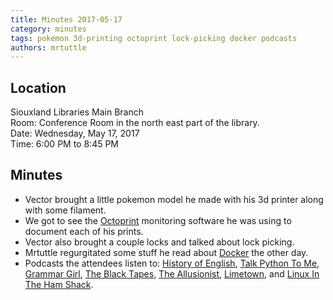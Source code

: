 ```yaml
---
title: Minutes 2017-05-17
category: minutes
tags: pokemon 3d-printing octoprint lock-picking docker podcasts
authors: mrtuttle
---
```


## Location

Siouxland Libraries Main Branch  
Room: Conference Room in the north east part of the library.  
Date: Wednesday, May 17, 2017  
Time: 6:00 PM to 8:45 PM

## Minutes

* Vector brought a little pokemon model he made with his 3d printer along with some filament.
* We got to see the [Octoprint](http://octoprint.org/) monitoring software he was using to document each of his prints.
* Vector also brought a couple locks and talked about lock picking.
* Mrtuttle regurgitated some stuff he read about [Docker](https://www.docker.com/) the other day.
* Podcasts the attendees listen to: [History of English](http://historyofenglishpodcast.com/), [Talk Python To Me](https://talkpython.fm/), [Grammar Girl](http://www.quickanddirtytips.com/grammar-girl), [The Black Tapes](http://theblacktapespodcast.com/), [The Allusionist](https://www.theallusionist.org/), [Limetown](https://www.twoupproductions.com/shows/limetown), and [Linux In The Ham Shack](http://lhspodcast.info/).
